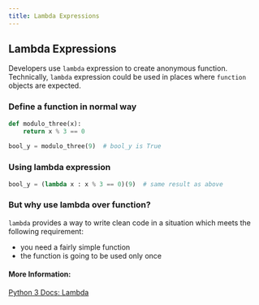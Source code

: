 ```yaml
---
title: Lambda Expressions
---
```

## Lambda Expressions

Developers use ```lambda``` expression to create anonymous function. Technically, ```lambda``` expression could be used in places where ```function``` objects are expected.

### Define a function in normal way

```python
def modulo_three(x):
    return x % 3 == 0
 
bool_y = modulo_three(9)  # bool_y is True
```

### Using lambda expression
```python
bool_y = (lambda x : x % 3 == 0)(9)  # same result as above
```

### But why use lambda over function?
```lambda``` provides a way to write clean code in a situation which meets the following requirement:
* you need a fairly simple function
* the function is going to be used only once

#### More Information:
[Python 3 Docs: Lambda](https://docs.python.org/3/reference/expressions.html#lambda)
